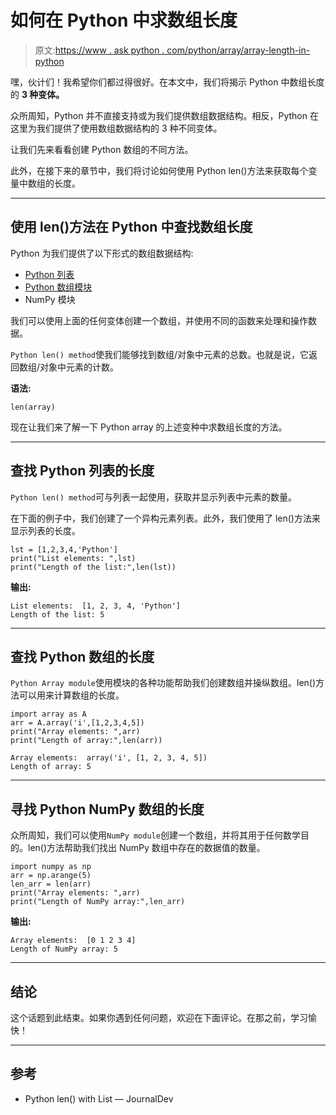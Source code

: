 # 如何在 Python 中求数组长度

> 原文:[https://www . ask python . com/python/array/array-length-in-python](https://www.askpython.com/python/array/array-length-in-python)

嘿，伙计们！我希望你们都过得很好。在本文中，我们将揭示 Python 中数组长度的 **3 种变体。**

众所周知，Python 并不直接支持或为我们提供数组数据结构。相反，Python 在这里为我们提供了使用数组数据结构的 3 种不同变体。

让我们先来看看创建 Python 数组的不同方法。

此外，在接下来的章节中，我们将讨论如何使用 Python len()方法来获取每个变量中数组的长度。

* * *

## 使用 len()方法在 Python 中查找数组长度

Python 为我们提供了以下形式的数组数据结构:

*   [Python 列表](https://www.askpython.com/python/list/python-list)
*   [Python 数组模块](https://www.askpython.com/python/array/initialize-a-python-array)
*   NumPy 模块

我们可以使用上面的任何变体创建一个数组，并使用不同的函数来处理和操作数据。

`Python len() method`使我们能够找到数组/对象中元素的总数。也就是说，它返回数组/对象中元素的计数。

**语法:**

```
len(array)

```

现在让我们来了解一下 Python array 的上述变种中求数组长度的方法。

* * *

## 查找 Python 列表的长度

`Python len() method`可与列表一起使用，获取并显示列表中元素的数量。

在下面的例子中，我们创建了一个异构元素列表。此外，我们使用了 len()方法来显示列表的长度。

```
lst = [1,2,3,4,'Python']
print("List elements: ",lst)
print("Length of the list:",len(lst))

```

**输出:**

```
List elements:  [1, 2, 3, 4, 'Python']
Length of the list: 5

```

* * *

## 查找 Python 数组的长度

`Python Array module`使用模块的各种功能帮助我们创建数组并操纵数组。len()方法可以用来计算数组的长度。

```
import array as A 
arr = A.array('i',[1,2,3,4,5])
print("Array elements: ",arr)
print("Length of array:",len(arr))

```

```
Array elements:  array('i', [1, 2, 3, 4, 5])
Length of array: 5

```

* * *

## 寻找 Python NumPy 数组的长度

众所周知，我们可以使用`NumPy module`创建一个数组，并将其用于任何数学目的。len()方法帮助我们找出 NumPy 数组中存在的数据值的数量。

```
import numpy as np
arr = np.arange(5)
len_arr = len(arr)
print("Array elements: ",arr)
print("Length of NumPy array:",len_arr)

```

**输出:**

```
Array elements:  [0 1 2 3 4]
Length of NumPy array: 5

```

* * *

## 结论

这个话题到此结束。如果你遇到任何问题，欢迎在下面评论。在那之前，学习愉快！

* * *

## 参考

*   Python len() with List — JournalDev